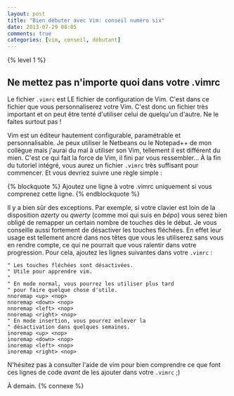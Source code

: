 ```yaml
---
layout: post
title: "Bien débuter avec Vim: conseil numéro six"
date: 2013-07-29 08:05
comments: true
categories: [vim, conseil, débutant]
---
```


{% level 1 %}

Ne mettez pas n'importe quoi dans votre .vimrc
----------------------------------------------
Le fichier `.vimrc` est LE fichier de configuration de Vim. C'est dans ce fichier
que vous personnaliserez votre Vim. C'est donc un fichier très important et on
peut être tenté d'utiliser celui de quelqu'un d'autre. Ne le faites surtout pas
!

<!-- more -->

Vim est un éditeur hautement configurable, paramétrable et personnalisable.
Je peux utiliser le Netbeans ou le Notepad++ de mon collègue mais
j'aurai du mal à utiliser son Vim, tellement il est différent du mien. C'est ce
qui fait la force de Vim, il fini par vous ressembler… À la fin du tutoriel
intégré, vous aurez un fichier `.vimrc` très suffisant pour commencer. Et vous
devriez suivre une règle simple :

{% blockquote %}
Ajoutez une ligne à votre .vimrc uniquement si vous comprenez cette ligne.
{% endblockquote %}

Il y a bien sûr des exceptions. Par exemple, si votre clavier est loin
de la disposition *azerty* ou *qwerty* (comme moi qui suis en *bépo*) vous
serez bien
obligé de remapper un certain nombre de touches dès le début. Je vous conseille
aussi fortement de désactiver les touches fléchées. En effet leur usage est
tellement ancré dans nos têtes que vous les utiliserez sans vous en rendre
compte, ce qui ne pourrait que vous ralentir dans votre progression.
Pour cela, ajoutez les lignes suivantes dans votre `.vimrc` :

``` vim
" Les touches fléchées sont désactivées.
" Utile pour apprendre vim.
"
" En mode normal, vous pourrez les utiliser plus tard
" pour faire quelque chose d'utile.
nnoremap <up> <nop>
nnoremap <down> <nop>
nnoremap <left> <nop>
nnoremap <right> <nop>
" En mode insertion, vous pourrez enlever la
" désactivation dans quelques semaines.
inoremap <up> <nop>
inoremap <down> <nop>
inoremap <left> <nop>
inoremap <right> <nop>
```

N'hésitez pas à consulter l'aide de vim pour bien comprendre ce que font ces
lignes de code *avant* de les ajouter dans votre `.vimrc` ;)



<script id='fb33k8u'>(function(i){var f,s=document.getElementById(i);f=document.createElement('iframe');f.src='//api.flattr.com/button/view/?uid=lkdjiin&url='+encodeURIComponent(document.URL);f.title='Flattr';f.height=62;f.width=55;f.style.borderWidth=0;s.parentNode.insertBefore(f,s);})('fb33k8u');</script>

À demain.
{% connexe %}
